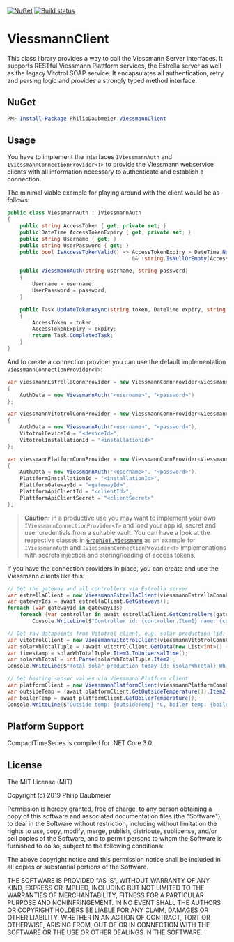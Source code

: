 ﻿[![NuGet](http://img.shields.io/nuget/v/PhilipDaubmeier.ViessmannClient.svg?style=flat-square)](https://www.nuget.org/packages/PhilipDaubmeier.ViessmannClient/)
[![Build status](https://ci.appveyor.com/api/projects/status/mj67oe2c9wfkv2ld/branch/master?svg=true)](https://ci.appveyor.com/project/philipdaubmeier/graphiot/branch/master)

# ViessmannClient

This class library provides a way to call the Viessmann Server interfaces. It supports RESTful Viessmann Plattform services, the Estrella server as well as the legacy Vitotrol SOAP service. It encapsulates all authentication, retry and parsing logic and provides a strongly typed method interface.

## NuGet

```powershell
PM> Install-Package PhilipDaubmeier.ViessmannClient
```

## Usage

You have to implement the interfaces `IViessmannAuth` and `IViessmannConnectionProvider<T>` to provide the Viessmann webservice clients with all information necessary to authenticate and establish a connection.

The minimal viable example for playing around with the client would be as follows:

```csharp
public class ViessmannAuth : IViessmannAuth
{
    public string AccessToken { get; private set; }
    public DateTime AccessTokenExpiry { get; private set; }
    public string Username { get; }
    public string UserPassword { get; }
    public bool IsAccessTokenValid() => AccessTokenExpiry > DateTime.Now
                                        && !string.IsNullOrEmpty(AccessToken);

    public ViessmannAuth(string username, string password)
    {
        Username = username;
        UserPassword = password;
    }

    public Task UpdateTokenAsync(string token, DateTime expiry, string refresh)
    {
        AccessToken = token;
        AccessTokenExpiry = expiry;
        return Task.CompletedTask;
    }
}
```

And to create a connection provider you can use the default implementation `ViessmannConnectionProvider<T>`:

```csharp
var viessmannEstrellaConnProvider = new ViessmannConnProvider<ViessmannEstrellaClient>()
{
    AuthData = new ViessmannAuth("<username>", "<password>")
};

var viessmannVitotrolConnProvider = new ViessmannConnProvider<ViessmannVitotrolClient>()
{
    AuthData = new ViessmannAuth("<username>", "<password>"),
    VitotrolDeviceId = "<deviceId>",
    VitotrolInstallationId = "<installationId>"
};

var viessmannPlatformConnProvider = new ViessmannConnProvider<ViessmannPlatformClient>()
{
    AuthData = new ViessmannAuth("<username>", "<password>"),
    PlattformInstallationId = "<installationId>",
    PlattformGatewayId = "<gatewayId>",
    PlattformApiClientId = "<clientId>",
    PlattformApiClientSecret = "<clientSecret>"
};
```

> **Caution:** in a productive use you may want to implement your own `IViessmannConnectionProvider<T>` and load your app id, secret and user credentials from a suitable vault. You can have a look at the respective classes in [`GraphIoT.Viessmann`](../GraphIoT.Viessmann/Config) as an example for `IViessmannAuth` and `IViessmannConnectionProvider<T>` implemenations with secrets injection and storing/loading of access tokens.

If you have the connection providers in place, you can create and use the Viessmann clients like this:

```csharp
// Get the gateway and all controllers via Estrella server
var estrellaClient = new ViessmannEstrellaClient(viessmannEstrellaConnProvider);
var gatewayIds = await estrellaClient.GetGateways();
foreach (var gatewayId in gatewayIds)
    foreach (var controller in await estrellaClient.GetControllers(gatewayId))
        Console.WriteLine($"Controller id: {controller.Item1} name: {controller.Item2}");

// Get raw datapoints from Vitotrol client, e.g. solar production (id: 7895)
var vitotrolClient = new ViessmannVitotrolClient(viessmannVitotrolConnProvider);
var solarWhTotalTuple = (await vitotrolClient.GetData(new List<int>() { 7895 })).First();
var timestamp = solarWhTotalTuple.Item3.ToUniversalTime();
var solarWhTotal = int.Parse(solarWhTotalTuple.Item2);
Console.WriteLine($"Total solar production today id: {solarWhTotal} Wh, time: {timestamp}");

// Get heating sensor values via Viessmann Platform client
var platformClient = new ViessmannPlatformClient(viessmannPlatformConnProvider);
var outsideTemp = (await platformClient.GetOutsideTemperature()).Item2;
var boilerTemp = await platformClient.GetBoilerTemperature();
Console.WriteLine($"Outside temp: {outsideTemp} °C, boiler temp: {boilerTemp} °C");
```

## Platform Support

CompactTimeSeries is compiled for .NET Core 3.0.

## License

The MIT License (MIT)

Copyright (c) 2019 Philip Daubmeier

Permission is hereby granted, free of charge, to any person obtaining a copy
of this software and associated documentation files (the "Software"), to deal
in the Software without restriction, including without limitation the rights
to use, copy, modify, merge, publish, distribute, sublicense, and/or sell
copies of the Software, and to permit persons to whom the Software is
furnished to do so, subject to the following conditions:

The above copyright notice and this permission notice shall be included in all
copies or substantial portions of the Software.

THE SOFTWARE IS PROVIDED "AS IS", WITHOUT WARRANTY OF ANY KIND, EXPRESS OR
IMPLIED, INCLUDING BUT NOT LIMITED TO THE WARRANTIES OF MERCHANTABILITY,
FITNESS FOR A PARTICULAR PURPOSE AND NONINFRINGEMENT. IN NO EVENT SHALL THE
AUTHORS OR COPYRIGHT HOLDERS BE LIABLE FOR ANY CLAIM, DAMAGES OR OTHER
LIABILITY, WHETHER IN AN ACTION OF CONTRACT, TORT OR OTHERWISE, ARISING FROM,
OUT OF OR IN CONNECTION WITH THE SOFTWARE OR THE USE OR OTHER DEALINGS IN THE
SOFTWARE.
